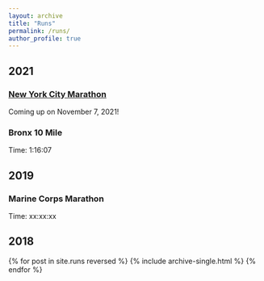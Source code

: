 ```yaml
---
layout: archive
title: "Runs"
permalink: /runs/
author_profile: true
---
```


## 2021
### [New York City Marathon](https://www.nyrr.org/tcsnycmarathon)
Coming up on November 7, 2021!

### Bronx 10 Mile
Time: 1:16:07

## 2019
### Marine Corps Marathon
Time: xx:xx:xx

## 2018

{% for post in site.runs reversed %}
  {% include archive-single.html %}
{% endfor %}
